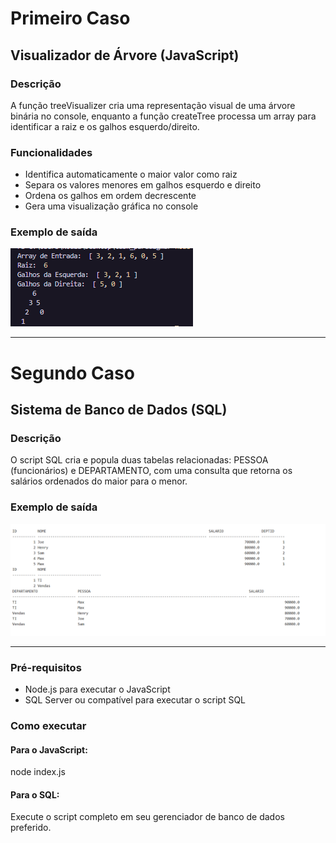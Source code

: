 # Primeiro Caso

## Visualizador de Árvore (JavaScript)

### Descrição
A função treeVisualizer cria uma representação visual de uma árvore binária no console, enquanto a função createTree processa um array para identificar a raiz e os galhos esquerdo/direito.

### Funcionalidades
- Identifica automaticamente o maior valor como raiz
- Separa os valores menores em galhos esquerdo e direito
- Ordena os galhos em ordem decrescente
- Gera uma visualização gráfica no console

### Exemplo de saída
![primeiro caso](./1.png)

*** 

# Segundo Caso

## Sistema de Banco de Dados (SQL)

### Descrição
O script SQL cria e popula duas tabelas relacionadas: PESSOA (funcionários) e DEPARTAMENTO, com uma consulta que retorna os salários ordenados do maior para o menor.

### Exemplo de saída
![primeiro caso](./2.png)

***

### Pré-requisitos
- Node.js para executar o JavaScript
- SQL Server ou compatível para executar o script SQL

### Como executar

#### Para o JavaScript:
node index.js

#### Para o SQL:
Execute o script completo em seu gerenciador de banco de dados preferido.
